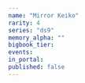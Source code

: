 ```yaml
---
name: "Mirror Keiko"
rarity: 4
series: "ds9"
memory_alpha: ""
bigbook_tier:
events:
in_portal:
published: false
---
```

